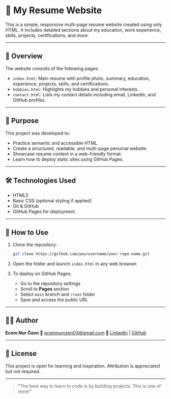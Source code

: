 # 💼 My Resume Website

This is a simple, responsive multi-page resume website created using only HTML. It includes detailed sections about my education, work experience, skills, projects, certifications, and more.

---

## 📌 Overview

The website consists of the following pages:

* `index.html`: Main resume with profile photo, summary, education, experience, projects, skills, and certifications.
* `hobbies.html`: Highlights my hobbies and personal interests.
* `contact.html`: Lists my contact details including email, LinkedIn, and GitHub profiles.

---

## 🎯 Purpose

This project was developed to:

* Practice semantic and accessible HTML.
* Create a structured, readable, and multi-page personal website.
* Showcase resume content in a web-friendly format.
* Learn how to deploy static sites using GitHub Pages.

---

## 🛠️ Technologies Used

* HTML5
* Basic CSS (optional styling if applied)
* Git & GitHub
* GitHub Pages for deployment

---

## 🚀 How to Use

1. Clone the repository:

   ```bash
   git clone https://github.com/yourusername/your-repo-name.git
   ```

2. Open the folder and launch `index.html` in any web browser.

3. To deploy on GitHub Pages:

   * Go to the repository settings
   * Scroll to **Pages** section
   * Select `main` branch and `/root` folder
   * Save and access the public URL

---

## 👩‍💻 Author

**Ecem Nur Özen**
📧 [ecemnurozen03@gmail.com](mailto:ecemnurozen03@gmail.com)
🔗 [LinkedIn](https://linkedin.com/in/ecemnurozen) | [GitHub](https://github.com/ecemoz)

---

## 📜 License

This project is open for learning and inspiration. Attribution is appreciated but not required.

---

> "The best way to learn to code is by building projects. This is one of mine!"
